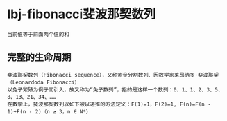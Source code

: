 # lbj-fibonacci斐波那契数列


    当前值等于前面两个值的和


完整的生命周期
--
    斐波那契数列（Fibonacci sequence），又称黄金分割数列、因数学家莱昂纳多·斐波那契（Leonardoda Fibonacci）
    以兔子繁殖为例子而引入，故又称为“兔子数列”，指的是这样一个数列：0、1、1、2、3、5、8、13、21、34、……
    在数学上，斐波那契数列以如下被以递推的方法定义：F(1)=1，F(2)=1, F(n)=F(n - 1)+F(n - 2)（n ≥ 3，n ∈ N*）
    
    
    
    

